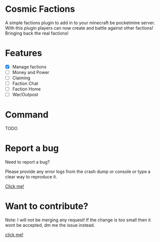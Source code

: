 # Cosmic Factions

A simple factions plugin to add in to your minecraft be pocketmine server. With this plugin players can now create and battle against other factions! Bringing back the real factions!

# Features

- [x] Manage factions
- [ ] Money and Power
- [ ] Claiming
- [ ] Faction Chat
- [ ] Faction Home
- [ ] War/Outpost

# Command

TODO

# Report a bug

Need to report a bug?

Please provide any error logs from the crash dump or console or type a clear way to reproduce it.

[Click me!](https://github.com/Terpz710/AntiAltAccounts/issues/new)

# Want to contribute?

Note: I will not be merging any request! If the change is too small then it wont be accepted, dm me the issue instead.

[click me!](https://github.com/Terpz710/AntiAltAccounts/pulls)
